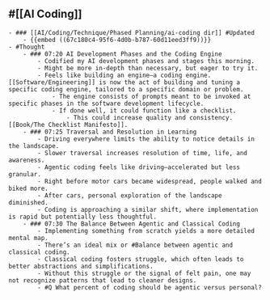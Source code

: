 ## #[[AI Coding]]
	- ### [[AI/Coding/Technique/Phased Planning/ai-coding dir]] #Updated
		- {{embed ((67c180c4-95f6-4d0b-b787-60d11eed3ff9))}}
	- #Thought
		- ### 07:20 AI Development Phases and the Coding Engine
			- Codified my AI development phases and stages this morning.
			- Might be more in-depth than necessary, but eager to try it.
			- Feels like building an engine—a coding engine. [[Software/Engineering]] is now the act of building and tuning a specific coding engine, tailored to a specific domain or problem.
				- The engine consists of prompts meant to be invoked at specific phases in the software development lifecycle.
				- If done well, it could function like a checklist.
					- This could increase quality and consistency. [[Book/The Checklist Manifesto]].
		- ### 07:25 Traversal and Resolution in Learning
			- Driving everywhere limits the ability to notice details in the landscape.
			- Slower traversal increases resolution of time, life, and awareness.
			- Agentic coding feels like driving—accelerated but less granular.
			- Right before motor cars became widespread, people walked and biked more.
			- After cars, personal exploration of the landscape diminished.
			- Coding is approaching a similar shift, where implementation is rapid but potentially less thoughtful.
		- ### 07:30 The Balance Between Agentic and Classical Coding
			- Implementing something from scratch yields a more detailed mental map.
			- There’s an ideal mix or #Balance between agentic and classical coding.
			- Classical coding fosters struggle, which often leads to better abstractions and simplifications.
			- Without this struggle or the signal of felt pain, one may not recognize patterns that lead to cleaner designs.
			- #Q What percent of coding should be agentic versus personal?